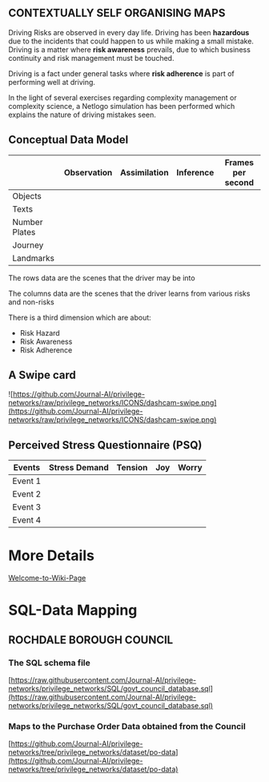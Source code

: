 CONTEXTUALLY SELF ORGANISING MAPS
---------------------------------

Driving Risks are observed in every day life. Driving has been **hazardous** due to the incidents that could happen to us while making a small mistake. Driving is a matter where **risk awareness** prevails, due to which business continuity and risk management must be touched. 

Driving is a fact under general tasks where **risk adherence** is part of performing well at driving. 

In the light of several exercises regarding complexity management or complexity science, a Netlogo simulation has been performed which explains the nature of driving mistakes seen.

Conceptual Data Model
---------------------

|	  | Observation |	Assimilation | Inference	| Frames per second |
|-----|-------|--------|--------|------|
| Objects	|		|	   |    |       |
| Texts		|		|	   |    |		|	
| Number Plates	|		|	   |    |	  |
| Journey		|		|	   |    |		|	
| Landmarks	|		|	   |    |       |

The rows data are the scenes that the driver may be into

The columns data are the scenes that the driver learns from various risks and non-risks

There is a third dimension which are about:
- Risk Hazard
- Risk Awareness
- Risk Adherence

## A Swipe card

![https://github.com/Journal-AI/privilege-networks/raw/privilege_networks/ICONS/dashcam-swipe.png](https://github.com/Journal-AI/privilege-networks/raw/privilege_networks/ICONS/dashcam-swipe.png)

## Perceived Stress Questionnaire (PSQ)

| Events  | Stress Demand | Tension | Joy | Worry |
|---------|---------------|---------|-----|-------|
| Event 1 |               |         |     |       |
| Event 2 |               |         |     |       |
| Event 3 |               |         |     |       |
| Event 4 |               |         |     |       |

# More Details

[Welcome-to-Wiki-Page](https://github.com/Journal-AI/contextually-organising-maps/wiki/Welcome-to-Wiki-Page)

# SQL-Data Mapping

## ROCHDALE BOROUGH COUNCIL

### The SQL schema file 

[https://raw.githubusercontent.com/Journal-AI/privilege-networks/privilege_networks/SQL/govt_council_database.sql](https://raw.githubusercontent.com/Journal-AI/privilege-networks/privilege_networks/SQL/govt_council_database.sql)

### Maps to the Purchase Order Data obtained from the Council

[https://github.com/Journal-AI/privilege-networks/tree/privilege_networks/dataset/po-data](https://github.com/Journal-AI/privilege-networks/tree/privilege_networks/dataset/po-data)

